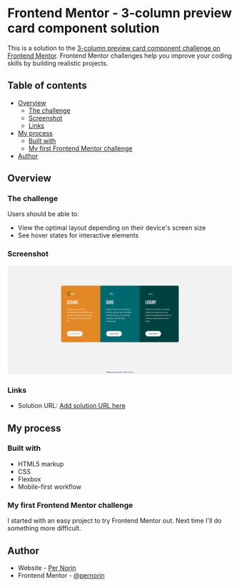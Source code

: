 # Frontend Mentor - 3-column preview card component solution

This is a solution to the [3-column preview card component challenge on Frontend Mentor](https://www.frontendmentor.io/challenges/3column-preview-card-component-pH92eAR2-). Frontend Mentor challenges help you improve your coding skills by building realistic projects.

## Table of contents

- [Overview](#overview)
  - [The challenge](#the-challenge)
  - [Screenshot](#screenshot)
  - [Links](#links)
- [My process](#my-process)
  - [Built with](#built-with)
  - [My first Frontend Mentor challenge](#My-first-Frontend-Mentor-challenge)
- [Author](#author)

## Overview

### The challenge

Users should be able to:

- View the optimal layout depending on their device's screen size
- See hover states for interactive elements

### Screenshot

![](./screenshot.png)

### Links

- Solution URL: [Add solution URL here](https://your-solution-url.com)

## My process

### Built with

- HTML5 markup
- CSS
- Flexbox
- Mobile-first workflow

### My first Frontend Mentor challenge

I started with an easy project to try Frontend Mentor out. Next time I'll do something more difficult.

## Author

- Website - [Per Norin](https://pernorin.github.io/3-column-preview-card-component/)
- Frontend Mentor - [@pernorin](https://www.frontendmentor.io/profile/pernorin)
